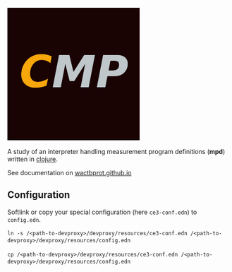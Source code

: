 ![cmp](docs/cmp_logo.png)

A study of an interpreter handling
measurement program definitions
(**mpd**) written in [clojure](https://clojure.org/).

See documentation on [wactbprot.github.io](https://wactbprot.github.io/cmp/)

## Configuration

Softlink or copy your special configuration (here `ce3-conf.edn`) to `config.edn`.

```shell
ln -s /<path-to-devproxy>/devproxy/resources/ce3-conf.edn /<path-to-devproxy>/devproxy/resources/config.edn

cp /<path-to-devproxy>/devproxy/resources/ce3-conf.edn /<path-to-devproxy>/devproxy/resources/config.edn
```
